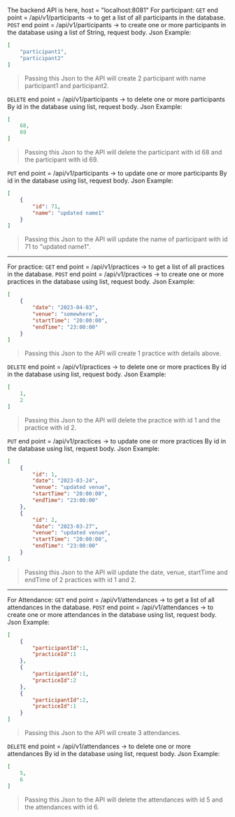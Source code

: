 The backend API is here, host = "localhost:8081"
For participant:
`GET` end point = /api/v1/participants -> to get a list of all participants in the database.
`POST` end point = /api/v1/participants -> to create one or more participants in the database using a list of String, request body.
Json Example:
```json
[
    "participant1",
    "participant2"
]
```
>Passing this Json to the API will create 2 participant with name participant1 and participant2.

`DELETE` end point = /api/v1/participants -> to delete one or more participants By id in the database using list, request body.
Json Example:
```json
[
    68,
    69
]
```
>Passing this Json to the API will delete the participant with id 68 and the participant with id 69.

`PUT` end point = /api/v1/participants -> to update one or more participants By id in the database using list, request body.
Json Example:
```json
[
    {
        "id": 71,
        "name": "updated name1"
    }
]
```
>Passing this Json to the API will update the name of participant with id 71 to "updated name1".
---
For practice:
`GET` end point = /api/v1/practices -> to get a list of all practices in the database.
`POST` end point = /api/v1/practices -> to create one or more practices in the database using list, request body.
Json Example:
```json
[
    {
        "date": "2023-04-03",
        "venue": "somewhere",
        "startTime": "20:00:00",
        "endTime": "23:00:00"
    }
]
```
>Passing this Json to the API will create 1 practice with details above.

`DELETE` end point = /api/v1/practices -> to delete one or more practices By id in the database using list, request body.
Json Example:
```json
[
    1,
    2
]
```
>Passing this Json to the API will delete the practice with id 1 and the practice with id 2.

`PUT` end point = /api/v1/practices -> to update one or more practices By id in the database using list, request body.
Json Example:
```json
[
    {
        "id": 1,
        "date": "2023-03-24",
        "venue": "updated venue",
        "startTime": "20:00:00",
        "endTime": "23:00:00"
    },
    {
        "id": 2,
        "date": "2023-03-27",
        "venue": "updated venue",
        "startTime": "20:00:00",
        "endTime": "23:00:00"
    }
]
```
>Passing this Json to the API will update the date, venue, startTime and endTime of 2 practices with id 1 and 2.
---
For Attendance:
`GET` end point = /api/v1/attendances -> to get a list of all attendances in the database.
`POST` end point = /api/v1/attendances -> to create one or more attendances in the database using list, request body.
Json Example:
```json
[
    {
        "participantId":1,
        "practiceId":1
    },
    {
        "participantId":1,
        "practiceId":2
    },
    {
        "participantId":2,
        "practiceId":1
    }
]
```
>Passing this Json to the API will create 3 attendances.

`DELETE` end point = /api/v1/attendances -> to delete one or more attendances By id in the database using list, request body.
Json Example:
```json
[
    5,
    6
]
```
>Passing this Json to the API will delete the attendances with id 5 and the attendances with id 6.
